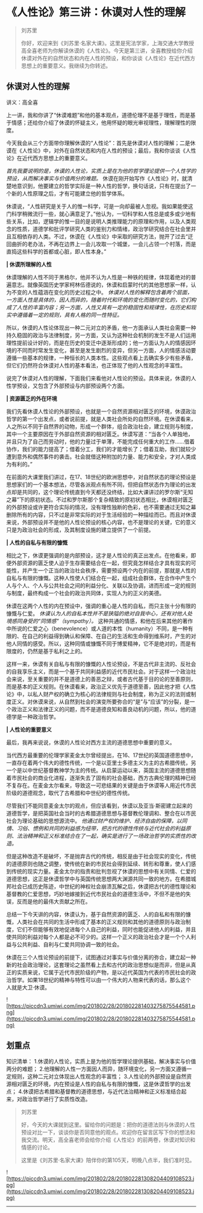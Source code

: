 # 《人性论》第三讲：休谟对人性的理解

> 刘苏里
> 
> 你好，欢迎来到《刘苏里·名家大课》。这里是宪法学家，上海交通大学教授高全喜老师为你解读休谟的《人性论》。今天是第三讲，全喜教授给你介绍休谟对外在的自然状态和内在人性的预设，和你谈谈《人性论》在近代西方思想上的重要意义。我继续为你转述。

## 休谟对人性的理解

讲义：高全喜

上一讲，我和你讲了“休谟难题”和他的基本观点，道德伦理不是基于理性，而是基于情感；还给你介绍了休谟的怀疑主义，他用怀疑的眼光审视理性，理解理性的限度。

今天我会从三个方面带你理解休谟的“人性论”：首先是休谟对人性的理解；二是休谟在《人性论》中，对外在自然状态和内在人性的预设；最后，我和你谈谈《人性论》在近代西方思想上的重要意义。

 *首先我要说明的是，休谟的人性论，实质上是在为他的哲学理论提供一个人性学的预设，从而解决事实与价值两分的难题。* 休谟在刚开始写作《人性论》时，就清楚地意识到，他要建立的哲学实际是一种人性的哲学，换句话说，只有在提出了一个新的人性原理之后，才有可能建立他的哲学体系。

休谟说，“人性研究是关于人的惟一科学，可是一向却最被人忽视。我如果能使这门科学稍微流行一些，就心满意足了。”他认为，一切科学和人性总是或多或少地有些关系，比如，逻辑学的惟一目的是说明人类推理能力的原理和作用，以及人类观念的性质，道德学和批评学研究人类的鉴别力和情绪，政治学研究结合在社会里并且互相依存的人类。不过，休谟在《人性论》中采取的研究方法，抛开了过去“迂回曲折的老办法，不再在边界上一会儿攻取一个城堡，一会儿占领一个村落，而是直捣这些科学的首都或心脏，即人性本身。”

 **| 休谟所理解的人性**

休谟理解的人性不同于黑格尔，他并不认为人性是一种铁的规律，体现着绝对的普遍意志。就像英国历史学家柯林伍德说的，休谟和启蒙时代的其他思想家一样，认为不变的人性蕴涵在变化的历史过程之中。 *休谟对人性的解释包含着两个层面，一方面人性是具体的，因人而异的，随着时代和环境的变化而随时变化的，它们构成了人性的丰富内容；另一方面，人性又具有一定的稳固性和规律性，在历史和现实中遵循着一定的规则，具有人格的同一性特征。*

所以，休谟的人性论体现出一种二元对立的矛盾，他一方面承认人类社会需要一种持久稳固的政治与法律制度，另一方面，又认为这种社会机制的发生不是人们运用理性提前设计好的，而是在历史的变迁中逐渐形成的；他一方面认为人的情感因环境的不同而时常发生变化，甚至是发生剧烈的变异，但另一方面，人的情感活动要遵循一些基本的规律，一种恒长的人类本性。这些观点看上去确实多少有些矛盾，但它们仍然符合休谟对人性的基本看法，也正体现了他的人性观念的丰富性。

说完了休谟对人性的理解，下面我们来看他对人性论的预设。具体来说，休谟的人性学预设，又包含了外部预设与内部预设两个方面。

 **| 资源匮乏的外在环境**

我们先看休谟人性论的外部预设，也就是一个自然资源相对匮乏的环境，休谟政治哲学的第一个出发点，或者说前提，就是人类社会所处的自然环境。在休谟看来，人之所以不同于自然界的动物，形成一个群体，组合政治社会，建立规则与制度，其中一个主要原因在于外部自然资源的相对匮乏。休谟写道：“当各个人单独地，并且只为了自己而劳动时，他的力量过于单薄，不能完成任何重大的工作……借着协作，我们的能力提高了；借着分工，我们的才能增长了；借着互助，我们就较少遭到意外和偶然事件的袭击。社会就借这种附加的力量、能力和安全，才对人类成为有利的。”

在前面的大课里我们讲过，在17、18世纪的欧洲思想中，对自然状态的理论预设是思想家们的一个基本想法，尽管各派观点有所不同，但把自然状态作为理论的出发点却是共同的，这个理论传统直到今天都还没终结，比如大课讲过的罗尔斯“无知之幕”下的原初状态。不过和罗尔斯那个复杂精致的原初状态相比，休谟相对匮乏的外部预设或许更符合实际的情况，没有理性独断的色彩，也不需要通过无知之幕删除所有的内容，只不过是非常实际的对于生活经验的一种描绘而已。而且对休谟来说，外部预设并不是他的人性论预设的核心内容，也不是理论的关键，它的意义只是为政治社会的形成，及其制度设施的建立提供了一个前提。

 **| 人性的自私与有限的慷慨**

相比之下，休谟更强调的是内部预设，这才是人性论的真正出发点。在他看来，即便外部资源的匮乏使人迫于生存需要结合在一起，但究竟怎样结合才具有现实的可能性，并产生一个正当的政治社会秩序，需要预设两个内在的前提，那就是人性的自私与有限的慷慨。这种人性使人们结合在一起，组成社会群体，在合作中产生个人与个人、个人与公共社会之间的利益分化、关联以及协调，进而形成一定的规则与制度，最终构成一个社会的政治共同体，实现人为的正义的美德。

休谟在这两个人性的内在预设中，强调的重心是人性的自私，而只主张十分有限的慷慨与仁爱。 *休谟认为人的自私本性并不是狭隘的绝对自我中心，还有对他人处境感同身受的“同情感”（sympathy）。* 这种共通的情感，和他在后来其他的著作中所说的仁爱之心（benevolence）或人道的本性（humanity）不同，是一种有限的、在自己的利益得到确认和保障、在自己的生活和生命得到维系时，产生的对他人同情的感受。所以，这种同情或慷慨不同于博爱精神，它不是绝对的，而是有限度的，仍然是基于私利之上的。

这样一来，休谟有关自私与有限的慷慨的人性论预设，不是古代非主流的、反社会的自我享乐主义，而是一个基于共同利益感的近代市民社会。对于这样一个政治社会来说，至关重要的并不是道德上的善恶之辩，或者古代基于目的论的至善原则，而是基本的正义规则。在休谟看来，政治正义优先于道德至善，因此他才把《人性论》中，以私人财产权的确立为核心的法律规则与社会制度，称为正义的法则或制度正义。对休谟来说，从自然到社会的演变所要弥合的“是”与“应该”的分裂，是一个政治正义和法律正义的问题，而不是道德良知和善良动机的问题，所以，他的道德学是一种政治哲学。

 **| 人性论的重要意义**

最后，我再来说说，休谟的人性论对西方主流的道德思想中重要的意义。

当代西方最重要的伦理学家麦金太尔曾经提出，在16、17世纪的英国道德思想中，一直存在着两个伟大的德性传统，一个是以亚里士多德主义为主的古希腊传统，另一个是以中世纪基督教神学为主的传统。从启蒙运动以来，英国主流的道德思想随着市民社会的商业化进程，逐渐失去了固有的社会基础，西方古典伦理的精神已经不复存在。在麦金太尔看来，导致这一可悲结果的关键是由于休谟等人用近代市民阶级的道德观念，取代了古希腊和中世纪的德性传统。

尽管我们不能同意麦金太尔的观点，但应该看到，休谟以及亚当·斯密建立起来的道德哲学，是把英国社会当时的古希腊道德思想与基督教伦理调和、整合在以市民社会为理论基础的思想源流中。 *他通过财产权的维护、经济自由的保障，以同情、习俗、惯例和共同的利益感为纽带，把古代的德性传统与近代社会的利益原则、法治精神和正义标准结合在了一起，确实是进行了一场政治哲学的实质性的改造。*

但是这种改造不是破坏，不是抛弃古代的传统，相反是由于社会现实的变化，传统的道德原则也随之调整，使传统在新的市民社会得到延续、转形和尊重，使人们感到传统的现实力量。麦金太尔的指责和批判忽视了休谟的思想中有关同情、仁爱的道德思想，这正是休谟哲学中与英国传统思想两大渊源共同一致的地方。在希腊城邦社会已成历史陈迹，中世纪的神权社会崩溃瓦解之后，休谟把古代的德性理论和基督教的仁爱思想，巧妙地嫁接到近代市民社会的道德生活中，不但不是他的失误，反而是他的最伟大贡献之所在。

总结一下今天讲的内容，休谟认为，基于自然资源的匮乏、人的自私和有限的慷慨，人类社会在共同的生活中形成了基本的正义规则和其他的道德原则与政治制度，它们不但能够有效地促进每个人自己的利益，同时也能促进他人的利益，并且使共同的利益对每个人都是必不可少的。这样一个正义的政治社会才是一个个人利益与公共利益、自利与仁爱共同协调一致的社会。

休谟在三个人性论预设的前提下，试图通过对事实与价值分离的弥合，建立起一种新的社会政治理论，这套理论之虽然看上去和古代的政治思想似是而非，但是从真正的实质来说，它属于近代市民阶级的产物，是以近代英国为代表的市民社会的政治哲学。如果18世纪的精神与特性可以由一个伟大的人物来代表的话，那么这个人就是大卫·休谟。

![https://piccdn3.umiwi.com/img/201802/28/201802281403275875544581.png](https://piccdn3.umiwi.com/img/201802/28/201802281403275875544581.png)

## 划重点

知识清单：
1.休谟的人性论，实质上是为他的哲学理论提供基础，解决事实与价值两分的难题；
2.他理解的人性一方面因人而异，随环境变化，另一方面又遵循一定规则，这种二元对立体现出人性观念的丰富性；
3.人性论的外部预设是自然资源相对匮乏的环境，内在预设是人性的自私与有限的慷慨，这是休谟哲学的出发点；
4.休谟把古希腊和基督教的道德思想，与近代法治精神和正义标准结合起来，对政治哲学进行了实质性改造。

> 刘苏里
> 
> 好，今天的大课就到这里。留给你的问题是：把你的道德法则与休谟的人性预设对比一下，谈谈你是否同意他的观点。欢迎你在留言区写下你的想法和我交流。明天，高全喜老师会给你介绍《人性论》的前两卷，休谟对知识和情感的讨论。
> 
> 这里是《刘苏里·名家大课》陪伴你的第105天，明晚八点半，我们准时见。

![https://piccdn3.umiwi.com/img/201802/28/201802281308204409108523.jpg](https://piccdn3.umiwi.com/img/201802/28/201802281308204409108523.jpg)

---
